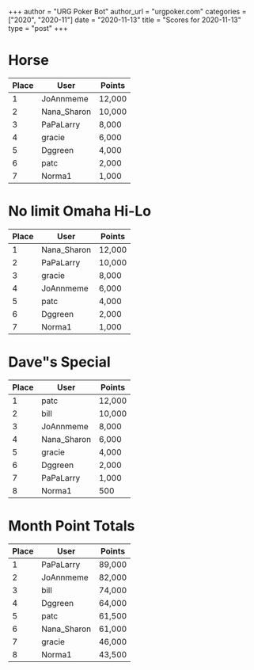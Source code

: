 +++
author = "URG Poker Bot"
author_url = "urgpoker.com"
categories = ["2020", "2020-11"]
date = "2020-11-13"
title = "Scores for 2020-11-13"
type = "post"
+++
# Horse

| Place | User | Points |
|-------|------|--------|
| 1 | JoAnnmeme | 12,000 |
| 2 | Nana_Sharon | 10,000 |
| 3 | PaPaLarry | 8,000 |
| 4 | gracie | 6,000 |
| 5 | Dggreen | 4,000 |
| 6 | patc | 2,000 |
| 7 | Norma1 | 1,000 |

# No limit Omaha Hi-Lo

| Place | User | Points |
|-------|------|--------|
| 1 | Nana_Sharon | 12,000 |
| 2 | PaPaLarry | 10,000 |
| 3 | gracie | 8,000 |
| 4 | JoAnnmeme | 6,000 |
| 5 | patc | 4,000 |
| 6 | Dggreen | 2,000 |
| 7 | Norma1 | 1,000 |

# Dave"s Special

| Place | User | Points |
|-------|------|--------|
| 1 | patc | 12,000 |
| 2 | bill | 10,000 |
| 3 | JoAnnmeme | 8,000 |
| 4 | Nana_Sharon | 6,000 |
| 5 | gracie | 4,000 |
| 6 | Dggreen | 2,000 |
| 7 | PaPaLarry | 1,000 |
| 8 | Norma1 | 500 |

# Month Point Totals

| Place | User | Points |
|-------|------|--------|
| 1 | PaPaLarry | 89,000 |
| 2 | JoAnnmeme | 82,000 |
| 3 | bill | 74,000 |
| 4 | Dggreen | 64,000 |
| 5 | patc | 61,500 |
| 6 | Nana_Sharon | 61,000 |
| 7 | gracie | 46,000 |
| 8 | Norma1 | 43,500 |
